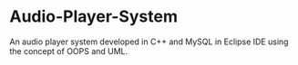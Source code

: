 # Audio-Player-System
An audio player system developed in C++ and MySQL in Eclipse IDE using the concept of OOPS and UML.
